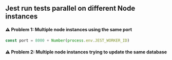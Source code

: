 ## Jest run tests parallel on different Node instances
#### ⚠️ Problem 1: Multiple node instances using the same port
```js
const port = 8000 + Number(process.env.JEST_WORKER_ID)
```
#### ⚠️ Problem 2: Multiple node instances trying to update the same database
